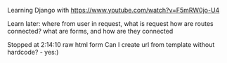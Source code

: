 Learning Django with https://www.youtube.com/watch?v=F5mRW0jo-U4

Learn later:
where from user in request, what is request
how are routes connected?
what are forms, and how are they connected

Stopped at 2:14:10 raw html form
Can I create url from template without hardcode? - yes:)